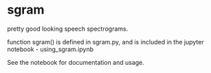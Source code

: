 # sgram
pretty good looking speech spectrograms.

function sgram() is defined in sgram.py,
and is included in the jupyter notebook - using_sgram.ipynb

See the notebook for documentation and usage.
